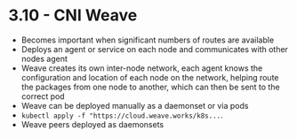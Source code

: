 # 3.10 - CNI Weave

- Becomes important when significant numbers of routes are available
- Deploys an agent or service on each node and communicates with other nodes agent
- Weave creates its own inter-node network, each agent knows the configuration and location of each node on the network, helping route the packages from one node to another, which can then be sent to the correct pod
- Weave can be deployed manually as a daemonset or via pods
- `kubectl apply -f "https://cloud.weave.works/k8s...`.
- Weave peers deployed as daemonsets
